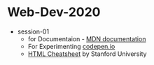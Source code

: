 # Web-Dev-2020

* session-01
  * for Documentaion - [MDN documentation](https://developer.mozilla.org/en-US/docs/Web/HTML)
  * For Experimenting  [codepen.io](https://codepen.io/)
  * [HTML Cheatsheet](https://web.stanford.edu/group/csp/cs21/htmlcheatsheet.pdf) by Stanford University
